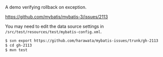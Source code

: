 A demo verifying rollback on exception.

https://github.com/mybatis/mybatis-3/issues/2113

You may need to edit the data source settings in `/src/test/resources/test/mybatis-config.xml`.

```sh
$ svn export https://github.com/harawata/mybatis-issues/trunk/gh-2113
$ cd gh-2113
$ mvn test
```
